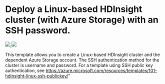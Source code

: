 # Deploy a Linux-based HDInsight cluster (with Azure Storage) with an SSH password.

<a href="https://portal.azure.com/#create/Microsoft.Template/uri/https%3A%2F%2Fraw.githubusercontent.com%2FTVDKoni%2Fazure-quickstart-templates%2Fmaster%2F101-hdinsight-linux-ssh-password%2Fazuredeploy.json" target="_blank">
    <img src="http://azuredeploy.net/deploybutton.png"/>
</a>
<a href="http://armviz.io/#/?load=https%3A%2F%2Fraw.githubusercontent.com%2FTVDKoni%2Fazure-quickstart-templates%2Fmaster%2F101-hdinsight-linux-ssh-password%2Fazuredeploy.json" target="_blank">
    <img src="http://armviz.io/visualizebutton.png"/>
</a>

This template allows you to create a Linux-based HDInsight cluster and the dependent Azure Storage account. The SSH authentication method for the cluster is username and password. For a template using SSH public key authentication, see https://azure.microsoft.com/resources/templates/101-hdinsight-linux-ssh-publickey/"
